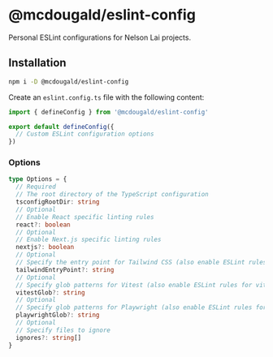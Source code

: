 # @mcdougald/eslint-config

Personal ESLint configurations for Nelson Lai projects.

## Installation

```bash
npm i -D @mcdougald/eslint-config
```

Create an `eslint.config.ts` file with the following content:

```js
import { defineConfig } from '@mcdougald/eslint-config'

export default defineConfig({
  // Custom ESLint configuration options
})
```

### Options

```ts
type Options = {
  // Required
  // The root directory of the TypeScript configuration
  tsconfigRootDir: string
  // Optional
  // Enable React specific linting rules
  react?: boolean
  // Optional
  // Enable Next.js specific linting rules
  nextjs?: boolean
  // Optional
  // Specify the entry point for Tailwind CSS (also enable ESLint rules for tailwindcss)
  tailwindEntryPoint?: string
  // Optional
  // Specify glob patterns for Vitest (also enable ESLint rules for vitest)
  vitestGlob?: string
  // Optional
  // Specify glob patterns for Playwright (also enable ESLint rules for playwright)
  playwrightGlob?: string
  // Optional
  // Specify files to ignore
  ignores?: string[]
}
```
